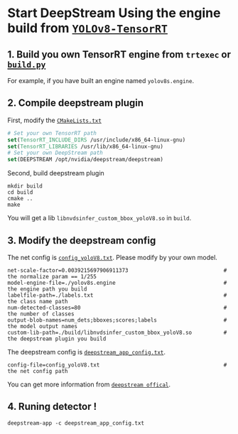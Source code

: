 # Start DeepStream Using the engine build from [`YOLOv8-TensorRT`](https://github.com/triple-Mu/YOLOv8-TensorRT)

## 1. Build you own TensorRT engine from `trtexec` or [`build.py`](https://github.com/triple-Mu/YOLOv8-TensorRT/blob/main/build.py)

For example, if you have built an engine named `yolov8s.engine`.

## 2. Compile deepstream plugin

First, modify the [`CMakeLists.txt`](https://github.com/triple-Mu/YOLOv8-TensorRT/blob/main/csrc/deepstream/CMakeLists.txt)

```cmake
# Set your own TensorRT path
set(TensorRT_INCLUDE_DIRS /usr/include/x86_64-linux-gnu)
set(TensorRT_LIBRARIES /usr/lib/x86_64-linux-gnu)
# Set your own DeepStream path
set(DEEPSTREAM /opt/nvidia/deepstream/deepstream)
```

Second, build deepstream plugin

```shell
mkdir build
cd build
cmake ..
make
```
You will get a lib `libnvdsinfer_custom_bbox_yoloV8.so` in `build`.


## 3. Modify the deepstream config

The net config is [`config_yoloV8.txt`](config_yoloV8.txt). Please modify by your own model.

```text
net-scale-factor=0.0039215697906911373                              # the normalize param == 1/255
model-engine-file=./yolov8s.engine                                  # the engine path you build
labelfile-path=./labels.txt                                         # the class name path
num-detected-classes=80                                             # the number of classes
output-blob-names=num_dets;bboxes;scores;labels                     # the model output names
custom-lib-path=./build/libnvdsinfer_custom_bbox_yoloV8.so          # the deepstream plugin you build
```

The deepstream config is [`deepstream_app_config.txt`](deepstream_app_config.txt).

```text
config-file=config_yoloV8.txt                                       # the net config path
```

You can get more information from [`deepstream offical`](https://developer.nvidia.com/deepstream-sdk).

## 4. Runing detector !

```shell
deepstream-app -c deepstream_app_config.txt
```
